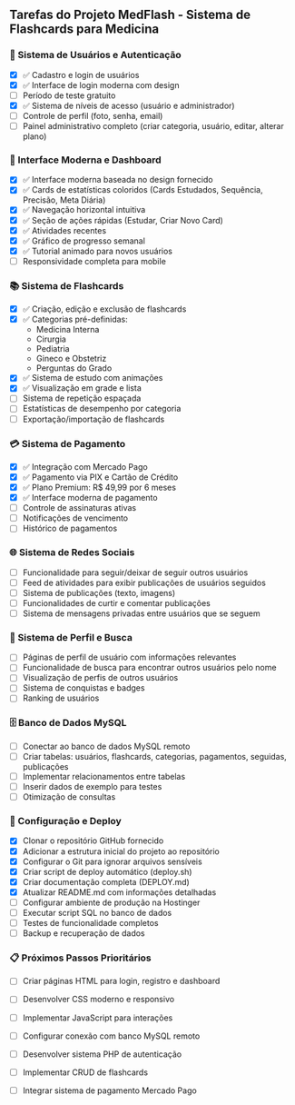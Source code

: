 ## Tarefas do Projeto MedFlash - Sistema de Flashcards para Medicina

### 🔐 Sistema de Usuários e Autenticação
- [x] ✅ Cadastro e login de usuários
- [x] ✅ Interface de login moderna com design
- [ ] Período de teste gratuito
- [x] ✅ Sistema de níveis de acesso (usuário e administrador)
- [ ] Controle de perfil (foto, senha, email)
- [ ] Painel administrativo completo (criar categoria, usuário, editar, alterar plano)

### 🎨 Interface Moderna e Dashboard
- [x] ✅ Interface moderna baseada no design fornecido
- [x] ✅ Cards de estatísticas coloridos (Cards Estudados, Sequência, Precisão, Meta Diária)
- [x] ✅ Navegação horizontal intuitiva
- [x] ✅ Seção de ações rápidas (Estudar, Criar Novo Card)
- [x] ✅ Atividades recentes
- [x] ✅ Gráfico de progresso semanal
- [x] ✅ Tutorial animado para novos usuários
- [ ] Responsividade completa para mobile

### 📚 Sistema de Flashcards
- [x] ✅ Criação, edição e exclusão de flashcards
- [x] ✅ Categorias pré-definidas:
  - Medicina Interna
  - Cirurgia
  - Pediatria
  - Gineco e Obstetriz
  - Perguntas do Grado
- [x] ✅ Sistema de estudo com animações
- [x] ✅ Visualização em grade e lista
- [ ] Sistema de repetição espaçada
- [ ] Estatísticas de desempenho por categoria
- [ ] Exportação/importação de flashcards

### 💳 Sistema de Pagamento
- [x] ✅ Integração com Mercado Pago
- [x] ✅ Pagamento via PIX e Cartão de Crédito
- [x] ✅ Plano Premium: R$ 49,99 por 6 meses
- [x] ✅ Interface moderna de pagamento
- [ ] Controle de assinaturas ativas
- [ ] Notificações de vencimento
- [ ] Histórico de pagamentos

### 🌐 Sistema de Redes Sociais
- [ ] Funcionalidade para seguir/deixar de seguir outros usuários
- [ ] Feed de atividades para exibir publicações de usuários seguidos
- [ ] Sistema de publicações (texto, imagens)
- [ ] Funcionalidades de curtir e comentar publicações
- [ ] Sistema de mensagens privadas entre usuários que se seguem

### 👤 Sistema de Perfil e Busca
- [ ] Páginas de perfil de usuário com informações relevantes
- [ ] Funcionalidade de busca para encontrar outros usuários pelo nome
- [ ] Visualização de perfis de outros usuários
- [ ] Sistema de conquistas e badges
- [ ] Ranking de usuários

### 🗄️ Banco de Dados MySQL
- [ ] Conectar ao banco de dados MySQL remoto
- [ ] Criar tabelas: usuários, flashcards, categorias, pagamentos, seguidas, publicações
- [ ] Implementar relacionamentos entre tabelas
- [ ] Inserir dados de exemplo para testes
- [ ] Otimização de consultas

### 🚀 Configuração e Deploy
- [x] Clonar o repositório GitHub fornecido
- [x] Adicionar a estrutura inicial do projeto ao repositório
- [x] Configurar o Git para ignorar arquivos sensíveis
- [x] Criar script de deploy automático (deploy.sh)
- [x] Criar documentação completa (DEPLOY.md)
- [x] Atualizar README.md com informações detalhadas
- [ ] Configurar ambiente de produção na Hostinger
- [ ] Executar script SQL no banco de dados
- [ ] Testes de funcionalidade completos
- [ ] Backup e recuperação de dados

### 📋 Próximos Passos Prioritários
- [ ] Criar páginas HTML para login, registro e dashboard
- [ ] Desenvolver CSS moderno e responsivo
- [ ] Implementar JavaScript para interações
- [ ] Configurar conexão com banco MySQL remoto
- [ ] Desenvolver sistema PHP de autenticação
- [ ] Implementar CRUD de flashcards
- [ ] Integrar sistema de pagamento Mercado Pago

